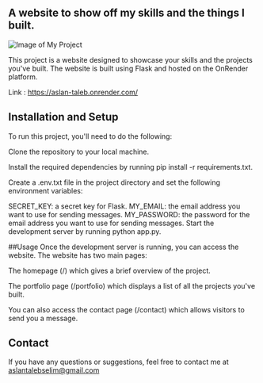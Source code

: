 ## A website to show off my skills and the things I built.

![Image of My Project](https://i.imgur.com/UAoWDA7.gif)


This project is a website designed to showcase your skills and the projects you've built. The website is built using Flask and hosted on the OnRender platform.


Link : https://aslan-taleb.onrender.com/

## Installation and Setup
To run this project, you'll need to do the following:

Clone the repository to your local machine.

Install the required dependencies by running pip install -r requirements.txt.

Create a .env.txt file in the project directory and set the following environment variables:

SECRET_KEY: a secret key for Flask.
MY_EMAIL: the email address you want to use for sending messages.
MY_PASSWORD: the password for the email address you want to use for sending messages.
Start the development server by running python app.py.

##Usage
Once the development server is running, you can access the website. The website has two main pages:

The homepage (/) which gives a brief overview of the project.

The portfolio page (/portfolio) which displays a list of all the projects you've built.

You can also access the contact page (/contact) which allows visitors to send you a message.

## Contact
If you have any questions or suggestions, feel free to contact me at aslantalebselim@gmail.com

